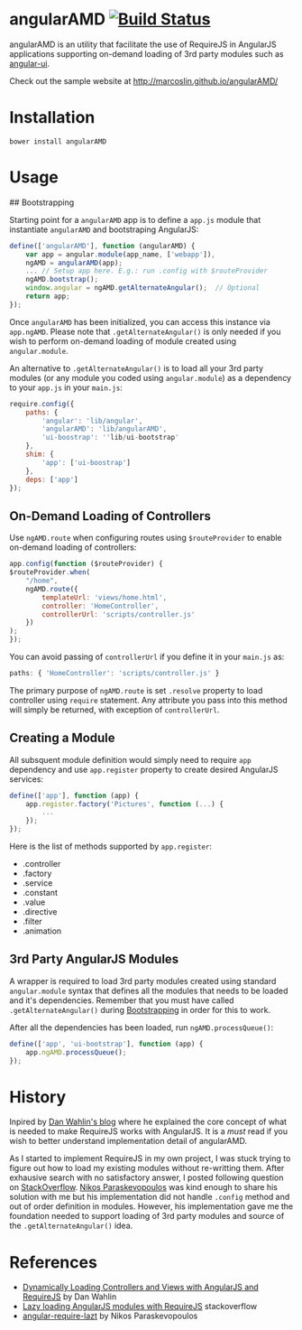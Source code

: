 angularAMD  [![Build Status](https://travis-ci.org/marcoslin/angularAMD.png)](https://travis-ci.org/marcoslin/angularAMD)
==========
angularAMD is an utility that facilitate the use of RequireJS in AngularJS applications supporting on-demand loading
of 3rd party modules such as [angular-ui](git@github.com:marcoslin/bower-angularAMD.git).

Check out the sample website at http://marcoslin.github.io/angularAMD/

Installation
==========
    bower install angularAMD

Usage
==========

## Bootstrapping

Starting point for a `angularAMD` app is to define a `app.js` module that instantiate `angularAMD`
and bootstraping AngularJS:

```Javascript
define(['angularAMD'], function (angularAMD) {
    var app = angular.module(app_name, ['webapp']),
	ngAMD = angularAMD(app);
    ... // Setup app here. E.g.: run .config with $routeProvider
    ngAMD.bootstrap();
    window.angular = ngAMD.getAlternateAngular();  // Optional
    return app;
});
```

Once `angularAMD` has been initialized, you can access this instance via `app.ngAMD`.  Please note that
`.getAlternateAngular()` is only needed if you wish to perform on-demand loading of  module created using
`angular.module`.

An alternative to `.getAlternateAngular()` is to load all your 3rd party modules (or any module you coded
using `angular.module`) as a dependency to your `app.js` in your `main.js`:

```Javascript
require.config({
    paths: {
        'angular': 'lib/angular',
        'angularAMD': 'lib/angularAMD',
        'ui-boostrap': ''lib/ui-bootstrap'
    },
    shim: {
        'app': ['ui-boostrap']
    },
    deps: ['app']
});
```

## On-Demand Loading of Controllers

Use `ngAMD.route` when configuring routes using `$routeProvider` to enable on-demand loading of controllers:

```Javascript
app.config(function ($routeProvider) {
$routeProvider.when(
    "/home",
    ngAMD.route({
        templateUrl: 'views/home.html',
        controller: 'HomeController',
        controllerUrl: 'scripts/controller.js'
    })
);
});
```

You can avoid passing of `controllerUrl` if you define it in your `main.js` as:

```Javascript
paths: { 'HomeController': 'scripts/controller.js' }
```

The primary purpose of `ngAMD.route` is set `.resolve` property to load controller using `require` statement.
Any attribute you pass into this method will simply be returned, with exception of `controllerUrl`. 


## Creating a Module

All subsquent module definition would simply need to require `app` dependency and use `app.register` property to create
desired AngularJS services:

```Javascript
define(['app'], function (app) {
    app.register.factory('Pictures', function (...) {
        ...
    });
});
```

Here is the list of methods supported by `app.register`:

* .controller
* .factory
* .service
* .constant
* .value
* .directive
* .filter
* .animation


## 3rd Party AngularJS Modules

A wrapper is required to load 3rd party modules created using standard `angular.module` syntax that defines
all the modules that needs to be loaded and it's dependencies.  Remember that you must have called
`.getAlternateAngular()` during [Bootstrapping](#bootstrapping) in order for this to work.

After all the dependencies has been loaded, run `ngAMD.processQueue()`:

```Javascript
define(['app', 'ui-bootstrap'], function (app) {
    app.ngAMD.processQueue();
});
```


History
==========
Inpired by [Dan Wahlin's blog](http://weblogs.asp.net/dwahlin/archive/2013/05/22/dynamically-loading-controllers-and-views-with-angularjs-and-requirejs.aspx)
where he explained the core concept of what is needed to make RequireJS works with AngularJS.  It is a *must* read
if you wish to better understand implementation detail of angularAMD.

As I started to implement RequireJS in my own project, I was stuck trying to figure out how to load my existing modules
without re-writting them.  After exhausive search with no satisfactory answer, I posted following question on 
[StackOverflow](http://stackoverflow.com/questions/19134023/lazy-loading-angularjs-modules-with-requirejs).
[Nikos Paraskevopoulos](http://stackoverflow.com/users/2764255/nikos-paraskevopoulos) was kind enough to share his
solution with me but his implementation did not handle `.config` method and out of order definition in modules.
However, his implementation gave me the foundation needed to support loading of 3rd party modules and source
of the `.getAlternateAngular()` idea.

References
==========

* [Dynamically Loading Controllers and Views with AngularJS and RequireJS](http://weblogs.asp.net/dwahlin/archive/2013/05/22/dynamically-loading-controllers-and-views-with-angularjs-and-requirejs.aspx) by Dan Wahlin
* [Lazy loading AngularJS modules with RequireJS](http://stackoverflow.com/questions/19134023/lazy-loading-angularjs-modules-with-requirejs) stackoverflow
* [angular-require-lazt](https://github.com/nikospara/angular-require-lazy) by Nikos Paraskevopoulos
